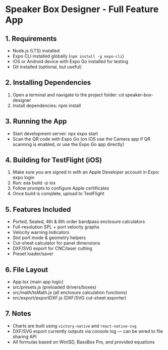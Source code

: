 # Speaker Box Designer - Full Feature App

## 1. Requirements
- Node.js (LTS) installed
- Expo CLI installed globally (`npm install -g expo-cli`)
- iOS or Android device with Expo Go installed for testing
- Git installed (optional, but useful)

## 2. Installing Dependencies
1. Open a terminal and navigate to the project folder:
   cd speaker-box-designer
2. Install dependencies:
   npm install

## 3. Running the App
- Start development server:
  npx expo start
- Scan the QR code with Expo Go (on iOS use the Camera app if QR scanning is enabled, or use the Expo Go app directly)

## 4. Building for TestFlight (iOS)
1. Make sure you are signed in with an Apple Developer account in Expo:
   expo login
2. Run:
   eas build -p ios
3. Follow prompts to configure Apple certificates
4. Once build is complete, upload to TestFlight

## 5. Features Included
- Ported, Sealed, 4th & 6th order bandpass enclosure calculators
- Full-resolution SPL + port velocity graphs
- Velocity warning indicators
- Slot port mode & geometry helpers
- Cut-sheet calculator for panel dimensions
- DXF/SVG export for CNC/laser cutting
- Preset loader/saver

## 6. File Layout
- App.tsx (main app logic)
- src/presets.js (preloaded drivers/boxes)
- src/math/tsMath.js (all enclosure calculation functions)
- src/export/exportDXF.js (DXF/SVG cut-sheet exporter)

## 7. Notes
- Charts are built using `victory-native` and `react-native-svg`
- DXF/SVG export currently outputs via console log — can be wired to file sharing API
- All formulas based on WinISD, BassBox Pro, and provided equations
